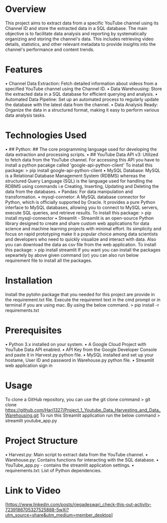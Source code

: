 # Overview
This project aims to extract data from a specific YouTube channel using its Channel ID and store the extracted data in a SQL database. The main objective is to facilitate data analysis and reporting by systematically organizing and storing the channel's data. This includes retrieving video details, statistics, and other relevant metadata to provide insights into the channel's performance and content trends.

# Features
  • Channel Data Extraction: Fetch detailed information about videos from a specified YouTube channel using the Channel ID.
  • Data Warehousing: Store the extracted data in a SQL database for efficient querying and analysis.
  • Automated Data Pipeline: Set up an automated process to regularly update the database with the latest data from the channel.
  • Data Analysis Ready: Organize the data in a structured format, making it easy to perform various data analysis tasks.

# Technologies Used
  • ## Python: ## The core programming language used for developing the data extraction and processing scripts.
  • ## YouTube Data API v3: Utilized to fetch data from the YouTube channel. For accessing this API you have to install a python pacakge called 'google-api-python-client'
    To install this package:
      > pip install google-api-python-client
  • MySQL Database: MySQL is a Relational Database Management System (RDBMS) whereas the structured Query Language (SQL) is the language used for handling the RDBMS using commands i.e Creating, Inserting, Updating and Deleting the data from the databases.
  • Pandas: For data manipulation and transformation.
  • mysql-connetor: A MySQL database connector for Python, which is officially supported by Oracle. It provides a pure Python interface to MySQL databases, allowing you to connect to MySQL servers, execute SQL queries, and retrieve results.
    To install this package:
      > pip install mysql-connector
  • Streamlit - Streamlit is an open-source Python library designed to create and share custom web applications for data science and machine learning projects with minimal effort. Its simplicity and focus on rapid prototyping make it a popular choice among data scientists and developers who need to quickly visualize and interact with data. Also you can download the data as csv file from the web application.
    To install this package:
      > pip install streamlit
If you want you can install the packages sepeartely by above given command (or) you can also run below requirement file to install all the packages.

# Installation
Install the pytohn package that you needed for this project are provide in the requirement.txt file. Execute the requiremnt text in the cmd prompt or in terminal if you are using mac. By using the below command.
      > pip install -r requirements.txt

# Prerequisites
  • Python 3.x installed on your system.
  • A Google Cloud Project with YouTube Data API enabled.
  • API Key from the Google Developer Console and paste it in Harvest.py python file.
  • MySQL installed and set up your hostame, User ID and password in Warehouse.py python file.
  • Streamlit web application sign in

# Usage
To clone a GitHub repository, you can use the git clone command
    > git clone https://github.com/Hari1327/Project_1_Youtube_Data_Harvesting_and_Data_Warehousing.git
To run this Streamlit application run the below command
    > streamlit youtube_app.py

# Project Structure
  • Harvest.py: Main script to extract data from the YouTube channel.
  • Warehouse.py: Contains functions for interacting with the SQL database.
  • YouTube_app.py - contains the streamlit application settings.
  • requirements.txt: List of Python dependencies.

# Link to Video
  [https://www.linkedin.com/posts/rjegadeswari_check-this-out-activity-7239186705327525888-5wXi?utm_source=share&utm_medium=member_desktop]
